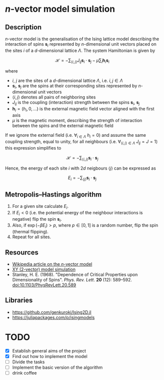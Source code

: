 # $n$-vector model simulation

## Description
$n$-vector model is the generalisation of the Ising lattice model describing the interaction of spins $\mathbf{s}_{i}$ represented by $n$-dimensional unit vectors placed on the sites $i$ of a $d$-dimensional lattice $\Lambda$. The system Hamiltonian is given by

```math
\mathcal{H} = - \sum_{\langle i,j \rangle} J_{ij} \mathbf{s}_{i} \cdot \mathbf{s}_{j} - \mu \sum_{i} \mathbf{h}_{i} \mathbf{s}_{i}
```

where
- $`i`$, $`j`$ are the sites of a $d$-dimensional lattice $\Lambda$, i.e. $`i, j \in \Lambda`$
- $`\mathbf{s}_{i}`$, $`\mathbf{s}_{j}`$ are the spins at their corresponding sites represented by $`n`$-dimensional unit vectors
- $`\langle i,j \rangle`$ denotes all pairs of neighboring sites
- $`J_{ij}`$ is the coupling (interaction) strength between the spins $`\mathbf{s}_{i}`$, $`\mathbf{s}_{j}`$
- $`\mathbf{h}_{i} = (h_i, 0, ...)`$ is the external magnetic field vector aligned with the first axis
- $`\mu`$ is the magnetic moment, describing the strength of interaction between the spins and the external magnetic field


If we ignore the external field (i.e. $`\forall_{i \in \Lambda} ~ h_i = 0`$) and assume the same coupling strength, equal to unity, for all neighbours (i.e. $`\forall_{\langle i, j \rangle \in \Lambda} ~ J_{ij} = J = 1`$) this expression simplifies to

```math
\mathcal{H} = - \sum_{\langle i,j \rangle}\mathbf{s}_{i} \cdot \mathbf{s}_{j}
```

Hence, the energy of each site $i$ with $2d$ neigbours ${\langle j \rangle}$ can be expressed as

```math
E_i = - \sum_{\langle j \rangle}\mathbf{s}_{i} \cdot \mathbf{s}_{j}
```

## Metropolis–Hastings algorithm

1. For a given site calculate $`E_i`$.
2. If $`E_i < 0`$ (i.e. the potential energy of the neighbour interactions is negative) flip the spin $`\mathbf{s}_{i}`$.
3. Also, if $`\exp(-\beta E_i ) > p`$, where $`p \in [0, 1]`$ is a random number, flip the spin (thermal flipping).
4. Repeat for all sites.

## Resources
- [Wikipedia article on the $n$-vector model](https://en.wikipedia.org/wiki/N-vector_model)
- [XY (2-vector) model simulation](https://kjslag.github.io/XY/)
- Stanley, H. E. (1968). "Dependence of Critical Properties upon Dimensionality of Spins". *Phys. Rev. Lett*. **20** (12): 589–592. [doi:10.1103/PhysRevLett.20.589](https://doi.org/10.1103%2FPhysRevLett.20.589)
## Libraries
- https://github.com/genkuroki/Ising2D.jl
- https://juliapackages.com/p/isingmodels

# TODO

- [x] Establish general aims of the project 
- [x] Find out how to implement the model
- [ ] Divide the tasks
- [ ] Implement the basic version of the algorithm
- [ ] drink coffee
